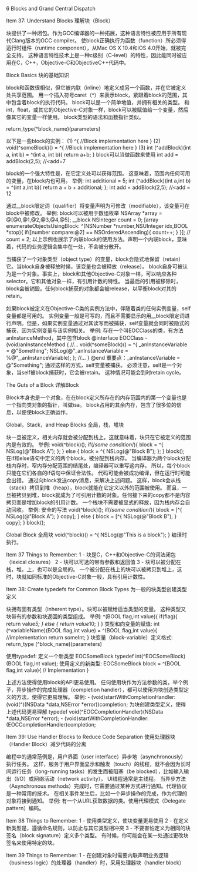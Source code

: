 6 Blocks and Grand Central Dispatch

Item 37: Understand Blocks
理解块（Block）

块提供了一种闭包。作为GCC编译器的一种拓展，这种语言特性被应用于所有现代Clang版本的GCC compiler。
使block正确执行为函数（function）所必须得运行时组件（runtime component），从Mac OS X 10.4和iOS 4.0开始，就被完全支持。
这种语言特性技术上是一种c级别（C-level）的特性，因此能同时被应用在C，C++，Objective-C和ObjectiveC++代码中。

Block Basics 块的基础知识

block和函数很相似，但它被内联（inline）地定义成另一个函数，并在它被定义处共享范围。
用一个插入符号caret（^）来表示block，紧跟着block的范围，其中包含着block的执行代码。
block可以是一个简单地值，并拥有相关的类型。
和int，float，或其它的Objective-C对象一样，block可以被赋值给一个变量，然后像其它的变量一样使用。
block类型的语法和函数指针类似。

return_type(^block_name)(parameters)

以下是一些block的实例：
(1)
^{
	//Block implementation here
}
(2)
void(^someBlock)() = ^{
	//Block implementation here
}
(3)
int (^addBlock)(int a, int b) = ^(int a, int b){
	return a+b;
}
block可以当做函数来使用
int add = addBlock(2,5); //<add=7

block的一个强大特性是，在它定义处可以获得范围。
这意味着，范围内任何可用的变量，在block内也可用。
举例:
	int additional = 5;
	int (^addBlock)(int a,int b) = ^(int a,int b){
		return a + b + additional;
	};
	int add = addBlock(2,5); //<add = 12
	
通过__block限定词（qualifier）将变量声明为可修改（modifiable），该变量可在block中被修改。
举例: 
	block可以被用于数组枚举
	NSArray *array = @[@0,@1,@2,@3,@4,@5];
	__block NSInteger count = 0;
	[array enumerateObjectsUsingBlock:
		^(NSNumber *number,NSUInteger idx,BOOL *stop){
			if([number compare:@2] == NSOrderedAscending){
				count++;
			}
		}];
		// count = 2;
	以上示例也展示了内联block的使用方法。声明一个内联block，意味着，代码的业务逻辑会集中在一处，不会被分散开。

当捕获了一个对象类型（object type）的变量，block会隐式地保留（retain）它。当block自身被释放时候，该变量也会被释放（release）。
block自身可被认为是一个对象。事实上，block和其他Objective-C对象一样，可以响应各种selector。它和其他对象一样，有引用计数的特性。
当最后的引用被移除时，block会被销毁。任何block捕获的对象都会被release，以平衡block对其的retain。

如果block被定义在Objective-C类的实例方法中，伴随着类的任何实例变量，self变量都是可用的。
实例变量一般是可写的，而且不需要显示的用__block限定词进行声明。但是，如果实例变量通过对其读写而被捕获，self变量就会同时被隐式的捕获，因为实例变量与该实例相关。
举例:
	存在一个叫EOCClass的类，有方法anInstanceMethod，其中包含block
	@interface EOCClass
	- (void)anInstanceMethod {
		//...
		void(^someBlock)() = ^{
			_anInstanceVariable = @"Something";
			NSLog(@"_anInstanceVariable = %@",_anInstanceVariable);
		};
		//...
	}
	@end
	重要点：_anInstanceVariable = @"Something"; 通过这样的方式，self变量被捕获。
	必须注意，self是一个对象，当self被block捕获时，它会被retain。
	这种情况可能会到时retain cycle。
	
The Guts of a Block
详解Block

Block本身也是一个对象，在在block定义所存在的内存范围内的第一个变量也是一个指向类对象的指针，叫做isa。
block占用的其余内存，包含了很多位的信息，以便使block正确运作。

Global，Stack，and Heap Blocks
全局，栈，堆块

块一旦被定义，相关内存就会被分配到栈上。这就意味着，块只在它被定义的范围内是有效的。
举例:
	void(^block)();
	if(/*some condition*/){
		block = ^{
			NSLog(@"Block A");
		};
	} else {
		block = ^{
			NSLog(@"Block B");
		};
	}
	block();
	在if和else语句中定义的两个block，被分配到栈内存。
	当编译器为两个block分配栈内存时，窄内存分配范围的结尾处，编译器可以重写这内存。
	所以，每个block只能在它们各自的if语句中保证合法性。
	代码可能会被成功编译，但在运行时可能会出错。
	通过向block发送copy消息，来解决上述问题。
	这样，block会从栈（stack）拷贝到堆（heap），block就能在它定义以外的范围被使用。
	而且，一旦被拷贝到堆，block就成为了可引用计数的对象。任何接下来的copy都不是内容拷贝而是增加block的引用计数。
	一个栈块不需要被显式的释放，因为栈内存会自动回收。
举例: 安全的写法
	void(^block)();
	if(/*some condition*/){
		block = [^{
			NSLog(@"Block A");
		} copy];
	} else {
		block = [^{
			NSLog(@"Block B");
		} copy];
	}
	block();
	
Global Block 全局块
void(^block)() = ^{
	NSLog(@"This is a block");
}
编译时执行。

Item 37 Things to Remember:
1 - 块是C，C++和Objective-C的词法闭包（lexical closures）
2 - 块可以可选的带有参数和返回值
3 - 块可以被分配在栈，堆，上，也可以是全局的。
一个被分配在栈上的块可以被拷贝到堆上，这时，块就如同标准的Objective-C对象一般，具有引用计数性。


Item 38: Create typedefs for Common Block Types
为一般的块类型创建类型定义

块拥有固有类型（inherent type）。块可以被赋给适当类型的变量。
这种类型又块带有的参数和块返回的类型组成。
举例:
	^(BOOL flag,int value){
		if(flag){
			return value*5;
		} else {
			return value*10;
		}
	}
类型和向变量的赋值:
	int (^variableName)(BOOL flag,int value) = 
		^(BOOL flag,int value){
			//implementation
			return someInt;
		}
块变量（block-variable）定义格式:
	return_type (^block_name)(parameters)
	
使用typedef: 定义一个新类型 EOCSomeBlock
	typedef int(^EOCSomeBlock)(BOOL flag,int value);
使用定义的新类型:
	EOCSomeBlock block = ^(BOOL flag,int value){
		// Implementation
	}	

上述方法使得使用block的API更易使用。
任何使用块作为方法参数的类，举个例子，异步操作的完成处理器（completion handler），都可以使用为块创造类型定义的方法，使得它更易理解。
举例:
	- (void)startWithCompletionHandler:(void(^)(NSData *data,NSError *error))completion;
	为块创建类型定义，使得上述代码更易理解
	typedef void(^EOCCompletionHandler)(NSData *data,NSError *error);
	- (void)startWithCompletionHandler:(EOCCompletionHandler)completion;
	


Item 39: Use Handler Blocks to Reduce Code Separation
使用处理器块（Handler Block）减少代码的分离

编程中的通常范例是，用户界面（user interface）异步地（asynchronously）执行任务。
这样，服务于用户界面显示和触发（touch）的线程，就不会因为长时间运行任务（long-running tasks）的发生而被阻塞（be blocked），比如输入输出（I/O）或网络活动（network activity）。
UI线程通常是主线程。
当异步方法（Asynchronous methods）完成时，它需要通过某种方式进行通知。代理协议是一种常用的技术。
在相关事件发生后，比如一个异步操作的完成，作为代理的对象将接到通知。
举例: 
	有一个从URL获取数据的类。使用代理模式（Delegate pattern）编码。
	
Item 38 Things to Remember:
1 - 使用类型定义，使块变量更易使用
2 - 在定义新类型是，遵循命名规则，以防止与其它类型相冲突
3 - 不要害怕定义为相同的块签名（block signature）定义多个类型。
有时候，你可能会在某一处通过更改块签名来使用特定的块。

Item 39 Things to Remember:
1 - 在创建对象时需要内联声明业务逻辑（business logic）的处理器（handler）时，采用处理器块（handler block）